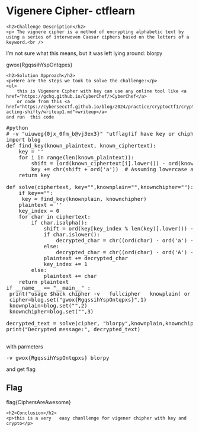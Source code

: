 <title>Vigenere Cipher- ctflearn</title>

<!DOCTYPE html>
<html>

<body>
    <h1>Vigenere Cipher- ctflearn</h1>

    <h2>Challenge Description</h2>
    <p> The vignere cipher is a method of encrypting alphabetic text by using a series of interwoven Caesar ciphers based on the letters of a keyword.<br />

I’m not sure what this means, but it was left lying around: blorpy

gwox{RgqssihYspOntqpxs}
 
</p>
 
    <h2>Solution Approach</h2>
    <p>Here are the steps we took to solve the challenge:</p>
    <ol>
        this is Vigenere Cipher with key can use any online tool like <a href="https://gchq.github.io/CyberChef/>CyberChef</a>
        or code from this <a href="https://cybersecctf.github.io/blog/2024/practice/cryptoctf1/crypto-acting-shifty/writeup1.md">writeup</a>
    and run  this code
<pre>
#python 
# -v "uiuweg{0jx_0fm_b@vj3ex3}" "utflag(if have key or chipher)" "uiuweg plaintext if not key"
import blog
def find_key(known_plaintext, known_ciphertext):
    key = ''
    for i in range(len(known_plaintext)):
        shift = (ord(known_ciphertext[i].lower()) - ord(known_plaintext[i].lower())) % 26
        key += chr(shift + ord('a'))  # Assuming lowercase alphabet
    return key

def solve(ciphertext, key="",knownplain="",knownchipher=""):
    if key=="":
     key = find_key(knownplain, knownchipher)
    plaintext = ''
    key_index = 0
    for char in ciphertext:
        if char.isalpha():
            shift = ord(key[key_index % len(key)].lower()) - ord('a')
            if char.islower():
                decrypted_char = chr((ord(char) - ord('a') - shift) % 26 + ord('a'))
            else:
                decrypted_char = chr((ord(char) - ord('A') - shift) % 26 + ord('A'))
            plaintext += decrypted_char
            key_index += 1
        else:
            plaintext += char
    return plaintext
if __name__ == "__main__" :
 print("usage $hack chipher -v   fullcipher   knowplain( or key)    knowncipher ") 
 cipher=blog.set("gwox{RgqssihYspOntqpxs}",1)
 knownplain=blog.set("",2)
 knownchipher=blog.set("",3)

decrypted_text = solve(cipher, "blorpy",knownplain,knownchipher)
print("Decrypted message:", decrypted_text)

</pre>
with parmeters <pre>-v gwox{RgqssihYspOntqpxs} blorpy</pre>
and get flag
    </ol>
<br>
    <h2>Flag</h2>
    <p class="flag">flag{CiphersAreAwesome}

</p>

    <h2>Conclusion</h2>
    <p>this is a very   easy chanllenge for vigener chipher with key and crypto</p>
</body>
</html>



